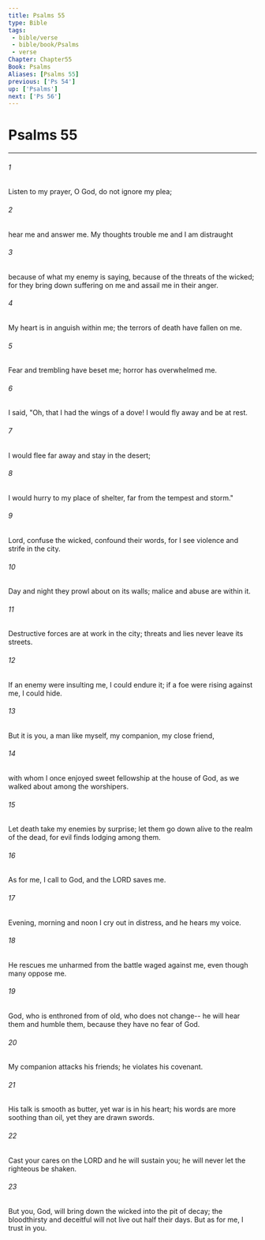 ```yaml
---
title: Psalms 55
type: Bible
tags:
 - bible/verse
 - bible/book/Psalms
 - verse
Chapter: Chapter55
Book: Psalms
Aliases: [Psalms 55]
previous: ['Ps 54']
up: ['Psalms']
next: ['Ps 56']
---
```

# Psalms 55

***


###### 1 
Listen to my prayer, O God, do not ignore my plea; 

###### 2 
hear me and answer me. My thoughts trouble me and I am distraught 

###### 3 
because of what my enemy is saying, because of the threats of the wicked; for they bring down suffering on me and assail me in their anger. 

###### 4 
My heart is in anguish within me; the terrors of death have fallen on me. 

###### 5 
Fear and trembling have beset me; horror has overwhelmed me. 

###### 6 
I said, "Oh, that I had the wings of a dove! I would fly away and be at rest. 

###### 7 
I would flee far away and stay in the desert; 

###### 8 
I would hurry to my place of shelter, far from the tempest and storm." 

###### 9 
Lord, confuse the wicked, confound their words, for I see violence and strife in the city. 

###### 10 
Day and night they prowl about on its walls; malice and abuse are within it. 

###### 11 
Destructive forces are at work in the city; threats and lies never leave its streets. 

###### 12 
If an enemy were insulting me, I could endure it; if a foe were rising against me, I could hide. 

###### 13 
But it is you, a man like myself, my companion, my close friend, 

###### 14 
with whom I once enjoyed sweet fellowship at the house of God, as we walked about among the worshipers. 

###### 15 
Let death take my enemies by surprise; let them go down alive to the realm of the dead, for evil finds lodging among them. 

###### 16 
As for me, I call to God, and the LORD saves me. 

###### 17 
Evening, morning and noon I cry out in distress, and he hears my voice. 

###### 18 
He rescues me unharmed from the battle waged against me, even though many oppose me. 

###### 19 
God, who is enthroned from of old, who does not change-- he will hear them and humble them, because they have no fear of God. 

###### 20 
My companion attacks his friends; he violates his covenant. 

###### 21 
His talk is smooth as butter, yet war is in his heart; his words are more soothing than oil, yet they are drawn swords. 

###### 22 
Cast your cares on the LORD and he will sustain you; he will never let the righteous be shaken. 

###### 23 
But you, God, will bring down the wicked into the pit of decay; the bloodthirsty and deceitful will not live out half their days. But as for me, I trust in you. 
